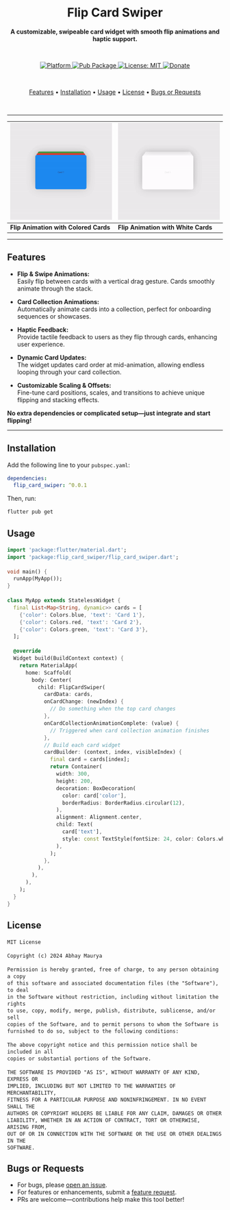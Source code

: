<h1 align="center">Flip Card Swiper</h1>

<p align="center">
  <b>A customizable, swipeable card widget with smooth flip animations and haptic support.</b>
</p><br>

<p align="center">
  <a href="https://flutter.dev">
    <img src="https://img.shields.io/badge/Platform-Flutter-02569B?logo=flutter" alt="Platform" />
  </a>
  <a href="https://pub.dartlang.org/packages/flip_card_swiper">
    <img src="https://img.shields.io/pub/v/flip_card_swiper.svg" alt="Pub Package" />
  </a>
  <a href="https://opensource.org/licenses/MIT">
    <img src="https://img.shields.io/github/license/LiquidatorCoder/flip_card_swiper?color=red" alt="License: MIT" />
  </a>
  <a href="https://www.paypal.me/codenameakshay">
    <img src="https://img.shields.io/badge/Donate-PayPal-00457C?logo=paypal" alt="Donate" />
  </a>
</p><br>

<p align="center">
  <a href="#features">Features</a> •
  <a href="#installation">Installation</a> •
  <a href="#usage">Usage</a> •
  <a href="#license">License</a> •
  <a href="#bugs-or-requests">Bugs or Requests</a>
</p><br>

---

| ![Colored Card Demo](https://raw.githubusercontent.com/LiquidatorCoder/flip_card_swiper/main/screenshots/colored.gif) | ![White Card Demo](https://raw.githubusercontent.com/LiquidatorCoder/flip_card_swiper/main/screenshots/white.gif) |
| --------------------------------------------------------------------------------------------------------------------- | ----------------------------------------------------------------------------------------------------------------- |
| **Flip Animation with Colored Cards**                                                                                 | **Flip Animation with White Cards**                                                                               |

---

## Features

- **Flip & Swipe Animations:**  
  Easily flip between cards with a vertical drag gesture. Cards smoothly animate through the stack.

- **Card Collection Animations:**  
  Automatically animate cards into a collection, perfect for onboarding sequences or showcases.

- **Haptic Feedback:**  
  Provide tactile feedback to users as they flip through cards, enhancing user experience.

- **Dynamic Card Updates:**  
  The widget updates card order at mid-animation, allowing endless looping through your card collection.

- **Customizable Scaling & Offsets:**  
  Fine-tune card positions, scales, and transitions to achieve unique flipping and stacking effects.

**No extra dependencies or complicated setup—just integrate and start flipping!**

---

## Installation

Add the following line to your `pubspec.yaml`:

```yaml
dependencies:
  flip_card_swiper: ^0.0.1
```

Then, run:

```bash
flutter pub get
```

## Usage

```dart
import 'package:flutter/material.dart';
import 'package:flip_card_swiper/flip_card_swiper.dart';

void main() {
  runApp(MyApp());
}

class MyApp extends StatelessWidget {
  final List<Map<String, dynamic>> cards = [
    {'color': Colors.blue, 'text': 'Card 1'},
    {'color': Colors.red, 'text': 'Card 2'},
    {'color': Colors.green, 'text': 'Card 3'},
  ];

  @override
  Widget build(BuildContext context) {
    return MaterialApp(
      home: Scaffold(
        body: Center(
          child: FlipCardSwiper(
            cardData: cards,
            onCardChange: (newIndex) {
              // Do something when the top card changes
            },
            onCardCollectionAnimationComplete: (value) {
              // Triggered when card collection animation finishes
            },
            // Build each card widget
            cardBuilder: (context, index, visibleIndex) {
              final card = cards[index];
              return Container(
                width: 300,
                height: 200,
                decoration: BoxDecoration(
                  color: card['color'],
                  borderRadius: BorderRadius.circular(12),
                ),
                alignment: Alignment.center,
                child: Text(
                  card['text'],
                  style: const TextStyle(fontSize: 24, color: Colors.white),
                ),
              );
            },
          ),
        ),
      ),
    );
  }
}


```

## License

```
MIT License

Copyright (c) 2024 Abhay Maurya

Permission is hereby granted, free of charge, to any person obtaining a copy
of this software and associated documentation files (the "Software"), to deal
in the Software without restriction, including without limitation the rights
to use, copy, modify, merge, publish, distribute, sublicense, and/or sell
copies of the Software, and to permit persons to whom the Software is
furnished to do so, subject to the following conditions:

The above copyright notice and this permission notice shall be included in all
copies or substantial portions of the Software.

THE SOFTWARE IS PROVIDED "AS IS", WITHOUT WARRANTY OF ANY KIND, EXPRESS OR
IMPLIED, INCLUDING BUT NOT LIMITED TO THE WARRANTIES OF MERCHANTABILITY,
FITNESS FOR A PARTICULAR PURPOSE AND NONINFRINGEMENT. IN NO EVENT SHALL THE
AUTHORS OR COPYRIGHT HOLDERS BE LIABLE FOR ANY CLAIM, DAMAGES OR OTHER
LIABILITY, WHETHER IN AN ACTION OF CONTRACT, TORT OR OTHERWISE, ARISING FROM,
OUT OF OR IN CONNECTION WITH THE SOFTWARE OR THE USE OR OTHER DEALINGS IN THE
SOFTWARE.
```

## Bugs or Requests

- For bugs, please [open an issue](https://github.com/LiquidatorCoder/flip_card_swiper/issues/new?template=bug_report.md).
- For features or enhancements, submit a [feature request](https://github.com/LiquidatorCoder/flip_card_swiper/issues/new?template=feature_request.md).
- PRs are welcome—contributions help make this tool better!
